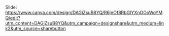 Slide: https://www.canva.com/design/DAGiZsuB8YQ/R6jnOf8RbGIYXnOOoWoYMQ/edit?utm_content=DAGiZsuB8YQ&utm_campaign=designshare&utm_medium=link2&utm_source=sharebutton
